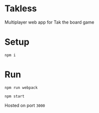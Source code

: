 # Takless
Multiplayer web app for Tak the board game

# Setup
`npm i`

# Run

`npm run webpack`

`npm start`

Hosted on port `3000`
